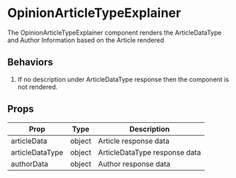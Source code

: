 # OpinionArticleTypeExplainer

The OpinionArticleTypeExplainer component renders the ArticleDataType and Author Information based on the Article rendered

## Behaviors

1. If no description under ArticleDataType response then the component is not rendered.

## Props

| Prop            | Type   | Description                   |
| --------------- | ------ | ----------------------------- |
| articleData     | object | Article response data         |
| articleDataType | object | ArticleDataType response data |
| authorData      | object | Author response data          |
